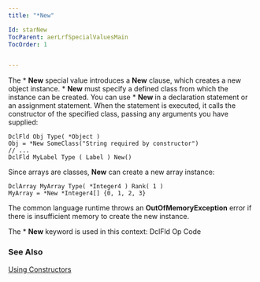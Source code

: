 ```yaml
---
title: "*New"

Id: starNew
TocParent: aerLrfSpecialValuesMain
TocOrder: 1


---
```


The * **New** special value introduces a **New** clause, which creates a new object instance. * **New** must specify a defined class from which the instance can be created. You can use * **New** in a declaration statement or an assignment statement. When the statement is executed, it calls the constructor of the specified class, passing any arguments you have supplied: 

```
DclFld Obj Type( *Object )
Obj = *New SomeClass("String required by constructor")
// ...
DclFld MyLabel Type ( Label ) New()
```
Since arrays are classes, **New** can create a new array instance:

```
DclArray MyArray Type( *Integer4 ) Rank( 1 )
MyArray = *New *Integer4[] {0, 1, 2, 3}
```
The common language runtime throws an **OutOfMemoryException** error if there is insufficient memory to create the new instance. 

The * **New** keyword is used in this context: DclFld Op Code 

### See Also
<a href="aerConUsingConstructors">Using Constructors</a> 
